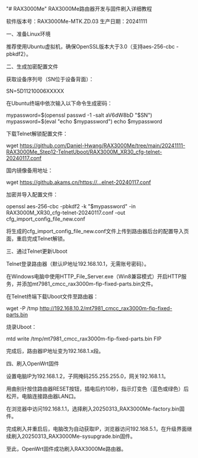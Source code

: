 "# RAX3000Me" 
RAX3000Me路由器开发与固件刷入详细教程

软件版本号：RAX3000Me-MTK.ZD.03
生产日期：20241111

一、准备Linux环境

推荐使用Ubuntu虚拟机，确保OpenSSL版本大于3.0（支持aes-256-cbc -pbkdf2）。

二、生成加密配置文件

获取设备序列号（SN位于设备背面）：

SN=5D11210006XXXXX

在Ubuntu终端中依次输入以下命令生成密码：

mypassword=$(openssl passwd -1 -salt aV6dW8bD "$SN")
mypassword=$(eval "echo $mypassword")
echo $mypassword

下载Telnet解锁配置文件：

wget https://github.com/Daniel-Hwang/RAX3000Me/tree/main/20241111-RAX3000Me_Step12-TelnetUboot/RAX3000M_XR30_cfg-telnet-20240117.conf

国内镜像备用地址：

wget https://github.akams.cn/https://...elnet-20240117.conf

加密并导入配置文件：

openssl aes-256-cbc -pbkdf2 -k "$mypassword" -in RAX3000M_XR30_cfg-telnet-20240117.conf -out cfg_import_config_file_new.conf

将生成的cfg_import_config_file_new.conf文件上传到路由器后台的配置导入页面，重启完成Telnet解锁。

三、通过Telnet更新Uboot

Telnet登录路由器（默认IP地址192.168.10.1，无需账号密码）。

在Windows电脑中使用HTTP_File_Server.exe（Win8兼容模式）开启HTTP服务，并添加mt7981_cmcc_rax3000m-fip-fixed-parts.bin文件。

在Telnet终端下载Uboot文件至路由器：

wget -P /tmp http://192.168.10.2/mt7981_cmcc_rax3000m-fip-fixed-parts.bin

烧录Uboot：

mtd write /tmp/mt7981_cmcc_rax3000m-fip-fixed-parts.bin FIP

完成后，路由器IP地址变为192.168.1.x段。

四、刷入OpenWrt固件

设置电脑IP为192.168.1.2，子网掩码255.255.255.0，网关192.168.1.1。

用曲别针按住路由器RESET按钮，插电后约10秒，指示灯变色（蓝色或绿色）后松开。电脑连接路由器LAN口。

在浏览器中访问192.168.1.1，选择刷入20250313_RAX3000Me-factory.bin固件。

完成刷入并重启后，电脑改为自动获取IP，浏览器访问192.168.5.1，在升级界面继续刷入20250313_RAX3000Me-sysupgrade.bin固件。

至此，OpenWrt固件成功刷入RAX3000Me路由器。
